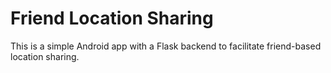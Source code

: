 # Friend Location Sharing

This is a simple Android app with a Flask backend to facilitate friend-based location sharing.